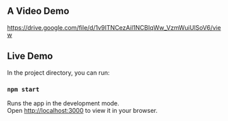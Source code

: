 ## A Video Demo
https://drive.google.com/file/d/1v9ITNCezAil1NCBIqWw_VzmWuiUlSoV6/view

## Live Demo 
In the project directory, you can run:

### `npm start`

Runs the app in the development mode.\
Open [http://localhost:3000](http://localhost:3000) to view it in your browser.

